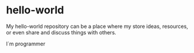 # hello-world
My hello-world repository can be a place where my store ideas, resources, or even share and discuss things with others.

I´m programmer
